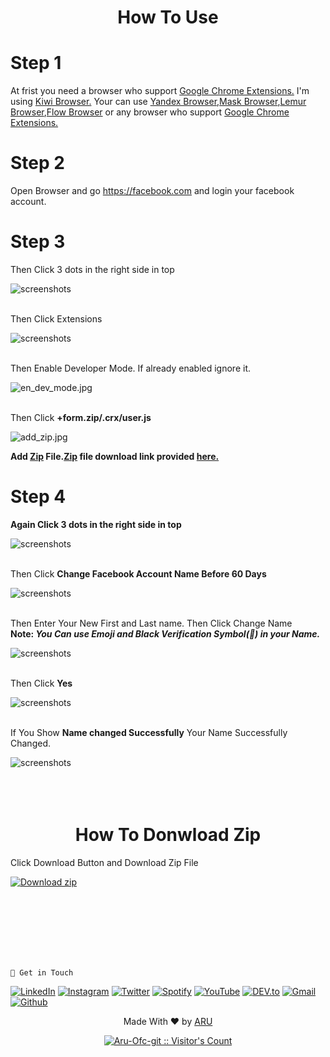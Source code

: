 <!--- This Extension Script Copy Froam a Indonesian Progrommer. And I'm translated Indonesian language to English -->


<div align="center"> <h1>How To Use </h1> </div>

# Step 1

<p>At frist you need a browser who support <a href="https://chrome.google.com/webstore/category/extensions">Google Chrome Extensions.</a> I'm using <a href="https://play.google.com/store/apps/details?id=com.kiwibrowser.browser">Kiwi Browser.</a> Your can use <a href="https://play.google.com/store/apps/details?id=com.yandex.browser">Yandex Browser</a>,<a href="https://play.google.com/store/apps/details?id=net.maskbrowser.browser">Mask Browser</a>,<a href="https://play.google.com/store/apps/details?id=com.lemurbrowser.exts">Lemur Browser</a>,<a href="https://play.google.com/store/apps/details?id=org.flow.browser">Flow Browser</a> or any browser who support  <a href="https://chrome.google.com/webstore/category/extensions">Google Chrome Extensions.</a> </p>

# Step 2

<p>Open Browser and go <a href="https://facebook.com">https://facebook.com</a> and login your facebook account.</p>

# Step 3
<p>Then Click 3 dots in the right side in top</p>
<img src="images/3dots.jpg" alt="screenshots">
<br><br>
<p>Then Click Extensions</p>
<img src="images/extension.jpg" alt="screenshots">
<br><br>
<p>Then Enable Developer Mode. If already enabled ignore it.</p>
<img src="images/en_dev_mode.jpg" alt="en_dev_mode.jpg">
<br><br>
<p>Then Click <b>+form.zip/.crx/user.js</b></p>
<img src="images/add_zip.jpg" alt="add_zip.jpg">
<p><b>Add <a href="https://github.com/Aru-Ofc-git/facebook-account-name-change#how-to-donwload-zip">Zip</a> File.<a href="https://github.com/Aru-Ofc-git/facebook-account-name-change#how-to-donwload-zip">Zip</a> file download link provided <a href="https://github.com/Aru-Ofc-git/facebook-account-name-change#how-to-donwload-zip">here.</a> </b></p>

# Step 4
<p><b>Again Click 3 dots in the right side in top</b></p>
<img src="images/3dots.jpg" alt="screenshots">
<br><br>
<p>Then Click <b>Change Facebook Account Name Before 60 Days</b></p>
<img src="images/run_ext.jpg" alt="screenshots">
<br><br>
<p>Then Enter Your New First and Last name. Then Click Change Name <br> <b>Note: <i>You Can use Emoji and Black Verification Symbol(󱢏) in your Name.</i></b></p>
<img src="images/change_c.jpg" alt="screenshots">
<br><br>
<p> Then Click <b>Yes</b></p>
<img src="images/conform.jpg" alt="screenshots">
<br><br>
<p>If You Show <b>Name changed Successfully</b> Your Name Successfully Changed.</p>
<img src="images/changed.jpg" alt="screenshots">
<br><br><br><br>
<div align="center"> <h1>How To Donwload Zip</h1> </div>
<p>Click Download Button and Download Zip File</p>

[![Download zip](https://custom-icon-badges.demolab.com/badge/-Download-blue?style=for-the-badge&logo=download&logoColor=white "Download zip")](https://bit.ly/facebook-name-change)


<br><br><br><br><br><br>


`` 📡 Get in Touch `` 
<br>

<a href="https://www.facebook.com/Aru.Ofc" target="_blank"><img src="https://img.shields.io/badge/FACEBOOK-4267B2.svg?&style=flat-square&logo=facebook&logoColor=white" alt="LinkedIn"></a>
<a href="https://www.instagram.com/Aru.Ofc.Ins" target="_blank"><img src="https://img.shields.io/badge/Instagram-%23E4405F.svg?&style=flat-square&logo=instagram&logoColor=white" alt="Instagram"></a>
<a href="https://twitter.com/aru_ofc_twiter" target="_blank"><img src="https://img.shields.io/badge/Twitter-%231DA1F2.svg?&style=flat-square&logo=twitter&logoColor=white" alt="Twitter"></a>
<a href="https://open.spotify.com/user/rwvotqr02yuzpyfmkkri3b5k1?si=X4sohjMTTCmIMuniDJ5ECA&utm_source=copy-link" target="_blank"><img src="https://img.shields.io/badge/Spotify-%231ED760.svg?&style=flat-square&logo=spotify&logoColor=white" alt="Spotify"></a>
<a href="https://www.youtube.com/c/ARULyrics1" target="_blank"><img src="https://img.shields.io/badge/YouTube-FF0000.svg?&style=flat-square&logo=youtube&logoColor=white" alt="YouTube"></a>
<a href="https://dev.to/aruofc" target="_blank"><img src="https://img.shields.io/badge/DEV-%230A0A0A.svg?&style=flat-square&logo=DEV.to&logoColor=white" alt="DEV.to"></a>
<a href="mailto: arifulislam275m.com" target="_blank"><img src="https://img.shields.io/badge/Email-BB001B.svg?&style=flat-square&logo=gmail&logoColor=white" alt="Gmail"></a>
<a href="https://github.com/Aru-Ofc-git" target="_blank"><img src="https://img.shields.io/badge/GitHub-171515.svg?&style=flat-square&logo=github&logoColor=white" alt="Github"></a>



<p align="center">Made With ❤️ by <a href="https://www.facebook.com/Siillent.Killer.Arman">ARU</a> </p>




<div align="center">
<a href="https://gist.github.com/Aru-Ofc-git"><img src="https://visitor-badge.laobi.icu/badge?page_id=facebook-account-name-change.visitor-badge" alt="Aru-Ofc-git :: Visitor's Count" /></a>
</div>
